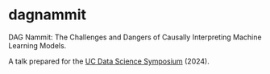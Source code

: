 # dagnammit

DAG Nammit: The Challenges and Dangers of Causally Interpreting Machine Learning Models. 

A talk prepared for the [UC Data Science Symposium](https://business.uc.edu/about/centers-partnerships/business-analytics/events/data-science-symposium.html) (2024).